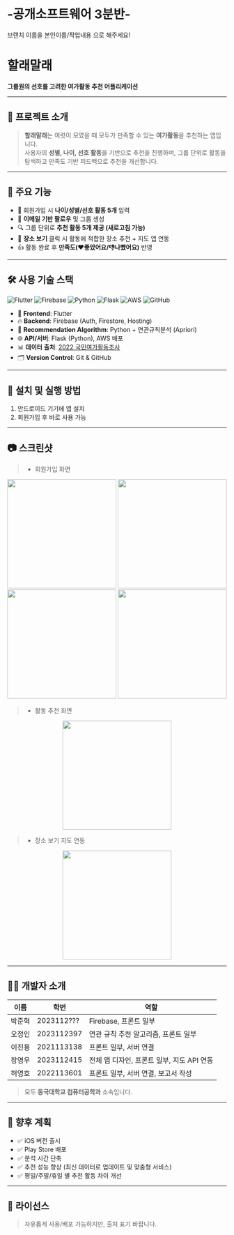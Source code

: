# -공개소프트웨어 3분반-
브랜치 이름을
  본인이름/작업내용
으로 해주세요!



# 할래말래

**그룹원의 선호를 고려한 여가활동 추천 어플리케이션**

---

## 📌 프로젝트 소개

> **할래말래**는 여럿이 모였을 때 모두가 만족할 수 있는 **여가활동**을 추천하는 앱입니다.  
사용자의 **성별, 나이, 선호 활동**을 기반으로 추천을 진행하며, 그룹 단위로 활동을 탐색하고 만족도 기반 피드백으로 추천을 개선합니다.

---

## 🚀 주요 기능

- 👤 회원가입 시 **나이/성별/선호 활동 5개** 입력
- 🤝 **이메일 기반 팔로우** 및 그룹 생성
- 🔍 그룹 단위로 **추천 활동 5개 제공 (새로고침 가능)**
- 📍 **장소 보기** 클릭 시 활동에 적합한 장소 추천 + 지도 앱 연동
- 👍 활동 완료 후 **만족도(❤️좋았어요/👎나빴어요)** 반영

---

## 🛠️ 사용 기술 스택

![Flutter](https://img.shields.io/badge/Flutter-02569B?style=for-the-badge&logo=flutter&logoColor=white)
![Firebase](https://img.shields.io/badge/Firebase-FFCA28?style=for-the-badge&logo=firebase&logoColor=black)
![Python](https://img.shields.io/badge/Python-3776AB?style=for-the-badge&logo=python&logoColor=white)
![Flask](https://img.shields.io/badge/Flask-000000?style=for-the-badge&logo=flask&logoColor=white)
![AWS](https://img.shields.io/badge/AWS-FF9900?style=for-the-badge&logo=amazonaws&logoColor=white)
![GitHub](https://img.shields.io/badge/GitHub-181717?style=for-the-badge&logo=github&logoColor=white)

- 💙 **Frontend**: Flutter  
- 🔥 **Backend**: Firebase (Auth, Firestore, Hosting)  
- 🐍 **Recommendation Algorithm**: Python + 연관규칙분석 (Apriori)  
- 🌐 **API/서버**: Flask (Python), AWS 배포  
- 📊 **데이터 출처**: [2022 국민여가활동조사](https://www.data.go.kr/data/3075652/fileData.do?recommendDataYn=Y)  
- 🗂 **Version Control**: Git & GitHub

---

## 📱 설치 및 실행 방법

1. 안드로이드 기기에 앱 설치  
2. 회원가입 후 바로 사용 가능  

---

## 📷 스크린샷

> - 회원가입 화면

<div align="center">
  <img src="https://github.com/user-attachments/assets/02fa2c47-fa9f-4119-bc06-38afe501e55e" height="250"/>
  <img src="https://github.com/user-attachments/assets/758640ea-8eaf-499f-bea2-150760d8353c" height="250"/>
  <img src="https://github.com/user-attachments/assets/b5590e65-11ac-4843-8df6-7de07bea2796" height="250"/>  
  <img src="https://github.com/user-attachments/assets/76619e0b-30e9-47fd-9046-d6558045179d" height="250"/> 
</div>

> - 활동 추천 화면

<div align="center">
  <img src="https://github.com/user-attachments/assets/399005a4-5296-45ab-9012-fd6987382c2e" height="250"/>
</div>

> - 장소 보기 지도 연동

<div align="center">
  <img src="https://github.com/user-attachments/assets/37c67968-bdc5-4b65-a885-4da49c2afdb3" height="250"/>
</div>

---

## 👨‍💻 개발자 소개

| 이름 | 학번 | 역할 |
|------|------|------|
| 박준혁 | 2023112??? | Firebase, 프론트 일부 |
| 오정인 | 2023112397 | 연관 규칙 추천 알고리즘, 프론트 일부 |
| 이진용 | 2021113138 | 프론트 일부, 서버 연결 |
| 장영우 | 2023112415 | 전체 앱 디자인, 프론트 일부, 지도 API 연동 |
| 허영호 | 2022113601 | 프론트 일부, 서버 연결, 보고서 작성 |

> 모두 **동국대학교 컴퓨터공학과** 소속입니다.

---

## 📝 향후 계획
- ✅ iOS 버전 출시
- ✅ Play Store 배포
- ✅ 분석 시간 단축
- ✅ 추천 성능 향상 (최신 데이터로 업데이트 및 맞춤형 서비스)
- ✅ 평일/주말/휴일 별 추천 활동 차이 개선

---

## 📄 라이선스

> 자유롭게 사용/배포 가능하지만, 출처 표기 바랍니다.
